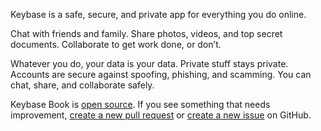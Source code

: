 Keybase is a safe, secure, and private app for everything you do online.

Chat with friends and family. Share photos, videos, and top secret documents. Collaborate to get work done, or don’t.

Whatever you do, your data is your data. Private stuff stays private. Accounts are secure against spoofing, phishing, and scamming. You can chat, share, and collaborate safely.

Keybase Book is [open source](https://github.com/keybase/book-content). If you see something that needs improvement, [create a new pull request](https://github.com/keybase/book-content/pulls) or [create a new issue](https://github.com/keybase/book-content/issues) on GitHub.
